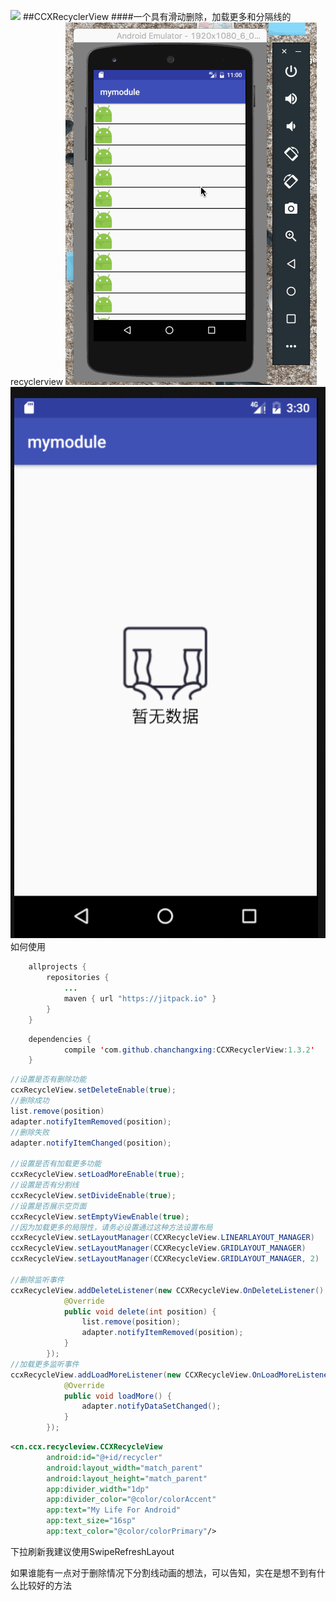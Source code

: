 [![](https://jitpack.io/v/ccx19920806/CCXRecyclerView.svg)](https://jitpack.io/#ccx19920806/CCXRecyclerView)
##CCXRecyclerView
####一个具有滑动删除，加载更多和分隔线的recyclerview
![Alt text](./images/ccxRecyclerview.gif)
![Alt text](./images/empty_view.png)
如何使用

```java
    allprojects {
        repositories {
            ...
            maven { url "https://jitpack.io" }
        }
    }
```

```java
	dependencies {
	        compile 'com.github.chanchangxing:CCXRecyclerView:1.3.2'
	}
```

```java
//设置是否有删除功能
ccxRecycleView.setDeleteEnable(true);
//删除成功
list.remove(position)
adapter.notifyItemRemoved(position);
//删除失败
adapter.notifyItemChanged(position);

//设置是否有加载更多功能
ccxRecycleView.setLoadMoreEnable(true);
//设置是否有分割线
ccxRecycleView.setDivideEnable(true);
//设置是否展示空页面
ccxRecycleView.setEmptyViewEnable(true);
//因为加载更多的局限性，请务必设置通过这种方法设置布局
ccxRecycleView.setLayoutManager(CCXRecycleView.LINEARLAYOUT_MANAGER)
ccxRecycleView.setLayoutManager(CCXRecycleView.GRIDLAYOUT_MANAGER)
ccxRecycleView.setLayoutManager(CCXRecycleView.GRIDLAYOUT_MANAGER, 2)

//删除监听事件
ccxRecycleView.addDeleteListener(new CCXRecycleView.OnDeleteListener() {
            @Override
            public void delete(int position) {
                list.remove(position);
                adapter.notifyItemRemoved(position);
            }
        });
//加载更多监听事件
ccxRecycleView.addLoadMoreListener(new CCXRecycleView.OnLoadMoreListener() {
            @Override
            public void loadMore() {
                adapter.notifyDataSetChanged();
            }
        });
```

```xml
<cn.ccx.recycleview.CCXRecycleView
        android:id="@+id/recycler"
        android:layout_width="match_parent"
        android:layout_height="match_parent"
        app:divider_width="1dp"
        app:divider_color="@color/colorAccent"
        app:text="My Life For Android"
        app:text_size="16sp"
        app:text_color="@color/colorPrimary"/>
```

下拉刷新我建议使用SwipeRefreshLayout

如果谁能有一点对于删除情况下分割线动画的想法，可以告知，实在是想不到有什么比较好的方法


